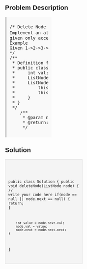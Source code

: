 <style>
  body { font-family: Arial, sans-serif; }
  .container { max-width: 50%; margin: auto; padding: 20px; }
  .comment-block { max-width: 50%; background-color: #f9f9f9; padding: 10px; border-left: 5px solid #ccc; }
  .code-block { background-color: #f4f4f4; padding: 10px; border: 1px solid #ddd; }
</style>

<div class='container'>
<h2>Problem Description</h2>
<div class='comment-block'>
<pre>
/* Delete Node in the Middle of Singly Linked List
Implement an algorithm to delete a node in the middle of a singly linked list, //注意是middle
given only access to that node.
Example
Given 1->2->3->4, and node 3. return 1->2->4
*/
/**
 * Definition for ListNode.
 * public class ListNode {
 *     int val;
 *     ListNode next;
 *     ListNode(int val) {
 *         this.val = val;
 *         this.next = null;
 *     }
 * }
 */ 
    /**
     * @param node: the node in the list should be deleted
     * @return: nothing
     */
</pre>
</div>

<h2>Solution</h2>
<div class='code-block'>
<pre><code class='language-java'>

public class Solution {
    public void deleteNode(ListNode node) {
        // write your code here
        if(node == null || node.next == null) {
            return;
        }
        
        int value = node.next.val;
        node.val = value;
        node.next = node.next.next;
    }
}</code></pre>
</div>
</div>
